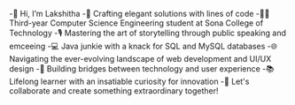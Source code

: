 -👋 Hi, I’m Lakshitha
-🚀 Crafting elegant solutions with lines of code
-👨‍💻 Third-year Computer Science Engineering student at Sona College of Technology
-🎙️ Mastering the art of storytelling through public speaking and emceeing
-💻 Java junkie with a knack for SQL and MySQL databases
-🌐 Navigating the ever-evolving landscape of web development and UI/UX design
-🔧 Building bridges between technology and user experience
-📚 Lifelong learner with an insatiable curiosity for innovation
-🔗 Let's collaborate and create something extraordinary together!




<!---
LakshithaBalaji/LakshithaBalaji is a ✨ special ✨ repository because its `README.md` (this file) appears on your GitHub profile.
You can click the Preview link to take a look at your changes.
--->
